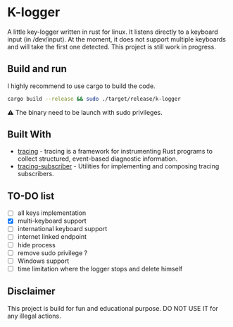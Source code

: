 # K-logger

A little key-logger written in rust for linux. It listens directly to a keyboard input (in /dev/input). At the moment, it does not support multiple keyboards and will take the first one detected.
This project is still work in progress.

## Build and run

I highly recommend to use cargo to build the code.

```sh
cargo build --release && sudo ./target/release/k-logger
```

:warning: The binary need to be launch with sudo privileges.

## Built With

* [tracing](https://docs.rs/tracing/latest/tracing/) - tracing is a framework for instrumenting Rust programs to collect structured, event-based diagnostic information.
* [tracing-subscriber](https://docs.rs/tracing-subscriber/latest/tracing_subscriber/) - Utilities for implementing and composing tracing subscribers.

## TO-DO list

* [ ] all keys implementation
* [x] multi-keyboard support
* [ ] international keyboard support
* [ ] internet linked endpoint
* [ ] hide process
* [ ] remove sudo privilege ?
* [ ] Windows support
* [ ] time limitation where the logger stops and delete himself

## Disclaimer

This project is build for fun and educational purpose. DO NOT USE IT for any illegal actions.
